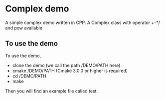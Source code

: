 # Complex demo
A simple complex demo written in CPP.
A Complex class with operator +-*/ and pow available

## To use the demo
To use the demo,
- clone the demo (we call the path /DEMO/PATH here).
- cmake /DEMO/PATH (Cmake 3.0.0 or higher is required)
- cd /DEMO/PATH
- make 

Then you will find an example file called test.
